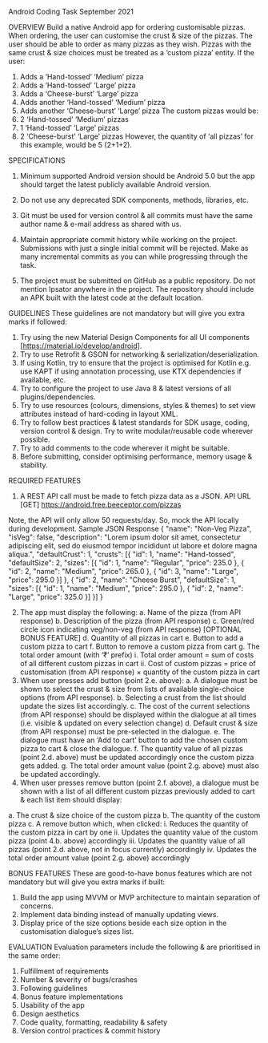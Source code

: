 Android Coding Task
September 2021

OVERVIEW
Build a native Android app for ordering customisable pizzas.
When ordering, the user can customise the crust & size of the pizzas. The user should be able to
order as many pizzas as they wish. Pizzas with the same crust & size choices must be treated as
a ‘custom pizza’ entity.
If the user:
1. Adds a ‘Hand-tossed’ ‘Medium’ pizza
2. Adds a ‘Hand-tossed’ ‘Large’ pizza
3. Adds a ‘Cheese-burst’ ‘Large’ pizza
4. Adds another ‘Hand-tossed’ ‘Medium’ pizza
5. Adds another ‘Cheese-burst’ ‘Large’ pizza
The custom pizzas would be:
1. 2 ‘Hand-tossed’ ‘Medium’ pizzas
2. 1 ‘Hand-tossed’ ‘Large’ pizzas
3. 2 ‘Cheese-burst’ ‘Large’ pizzas
However, the quantity of ‘all pizzas’ for this example, would be 5 (2+1+2).

SPECIFICATIONS
1. Minimum supported Android version should be Android 5.0 but the app should target the
latest publicly available Android version.
2. Do not use any deprecated SDK components, methods, libraries, etc.

3. Git must be used for version control & all commits must have the same author name &
e-mail address as shared with us.
4. Maintain appropriate commit history while working on the project. Submissions with just a
single initial commit will be rejected. Make as many incremental commits as you can while
progressing through the task.
5. The project must be submitted on GitHub as a public repository. Do not mention Ipsator
anywhere in the project. The repository should include an APK built with the latest code
at the default location.

GUIDELINES
These guidelines are not mandatory but will give you extra marks if followed:
1. Try using the new Material Design Components for all UI components
[https://material.io/develop/android].
2. Try to use Retrofit & GSON for networking & serialization/deserialization.
3. If using Kotlin, try to ensure that the project is optimised for Kotlin e.g. use KAPT if using
annotation processing, use KTX dependencies if available, etc.
4. Try to configure the project to use Java 8 & latest versions of all plugins/dependencies.
5. Try to use resources (colours, dimensions, styles & themes) to set view attributes instead
of hard-coding in layout XML.
6. Try to follow best practices & latest standards for SDK usage, coding, version control &
design. Try to write modular/reusable code wherever possible.
7. Try to add comments to the code wherever it might be suitable.
8. Before submitting, consider optimising performance, memory usage & stability.

REQUIRED FEATURES
1. A REST API call must be made to fetch pizza data as a JSON.
API URL
[GET] https://android.free.beeceptor.com/pizzas

Note, the API will only allow 50 requests/day. So, mock the API locally during
development.
Sample JSON Response
{
"name": "Non-Veg Pizza",
"isVeg": false,
"description": "Lorem ipsum dolor sit amet, consectetur
adipiscing elit, sed do eiusmod tempor incididunt ut labore et dolore
magna aliqua.",
"defaultCrust": 1,
"crusts": [{
"id": 1,
"name": "Hand-tossed",
"defaultSize": 2,
"sizes": [{
"id": 1,
"name": "Regular",
"price": 235.0
}, {
"id": 2,
"name": "Medium",
"price": 265.0
}, {
"id": 3,
"name": "Large",
"price": 295.0
}]
}, {
"id": 2,
"name": "Cheese Burst",
"defaultSize": 1,
"sizes": [{
"id": 1,
"name": "Medium",
"price": 295.0
}, {
"id": 2,
"name": "Large",
"price": 325.0
}]
}]
}

2. The app must display the following:
a. Name of the pizza (from API response)
b. Description of the pizza (from API response)
c. Green/red circle icon indicating veg/non-veg (from API response) [OPTIONAL
BONUS FEATURE]
d. Quantity of all pizzas in cart
e. Button to add a custom pizza to cart
f. Button to remove a custom pizza from cart
g. The total order amount (with ‘₹’ prefix)
i. Total order amount = sum of costs of all different custom pizzas in cart
ii. Cost of custom pizzas = price of customisation (from API response) ×
quantity of the custom pizza in cart
3. When user presses add button (point 2.e. above):
a. A dialogue must be shown to select the crust & size from lists of available
single-choice options (from API response).
b. Selecting a crust from the list should update the sizes list accordingly.
c. The cost of the current selections (from API response) should be displayed within
the dialogue at all times (i.e. visible & updated on every selection change)
d. Default crust & size (from API response) must be pre-selected in the dialogue.
e. The dialogue must have an ‘Add to cart’ button to add the chosen custom pizza to
cart & close the dialogue.
f. The quantity value of all pizzas (point 2.d. above) must be updated accordingly
once the custom pizza gets added.
g. The total order amount value (point 2.g. above) must also be updated accordingly.
4. When user presses remove button (point 2.f. above), a dialogue must be shown with a list
of all different custom pizzas previously added to cart & each list item should display:

a. The crust & size choice of the custom pizza
b. The quantity of the custom pizza
c. A remove button which, when clicked:
i. Reduces the quantity of the custom pizza in cart by one
ii. Updates the quantity value of the custom pizza (point 4.b. above)
accordingly
iii. Updates the quantity value of all pizzas (point 2.d. above, not in focus
currently) accordingly
iv. Updates the total order amount value (point 2.g. above) accordingly

BONUS FEATURES
These are good-to-have bonus features which are not mandatory but will give you extra marks if
built:
1. Build the app using MVVM or MVP architecture to maintain separation of concerns.
2. Implement data binding instead of manually updating views.
3. Display price of the size options beside each size option in the customisation dialogue’s
sizes list.

EVALUATION
Evaluation parameters include the following & are prioritised in the same order:
1. Fulfillment of requirements
2. Number & severity of bugs/crashes
3. Following guidelines
4. Bonus feature implementations
5. Usability of the app
6. Design aesthetics
7. Code quality, formatting, readability & safety
8. Version control practices & commit history
